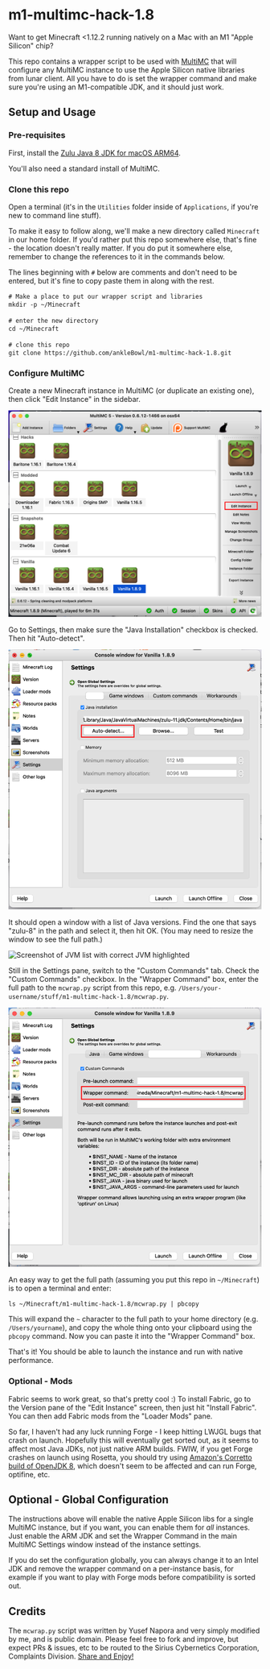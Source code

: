 # m1-multimc-hack-1.8

Want to get Minecraft <1.12.2 running natively on a Mac with an M1 "Apple Silicon" chip?

This repo contains a wrapper script to be used with [MultiMC](https://multimc.org) that will configure any MultiMC instance to use the Apple Silicon native libraries from lunar client. All you have to do is set the wrapper command and make sure you're using an M1-compatible JDK, and it should just work.

## Setup and Usage

### Pre-requisites

First, install the [Zulu Java 8 JDK for macOS ARM64](https://cdn.azul.com/zulu/bin/zulu8.54.0.21-ca-jdk8.0.292-macosx_aarch64.dmg).

You'll also need a standard install of MultiMC.

### Clone this repo

Open a terminal (it's in the `Utilities` folder inside of `Applications`, if you're new to command line stuff).

To make it easy to follow along, we'll make a new directory called `Minecraft` in our home folder. If you'd rather put this repo somewhere else, that's fine - the location doesn't really matter. If you do put it somewhere else, remember to change the references to it in the commands below.

The lines beginning with `#` below are comments and don't need to be entered, but it's fine to copy paste them in along with the rest.

```shell
# Make a place to put our wrapper script and libraries
mkdir -p ~/Minecraft

# enter the new directory
cd ~/Minecraft

# clone this repo
git clone https://github.com/ankleBowl/m1-multimc-hack-1.8.git
```

### Configure MultiMC

Create a new Minecraft instance in MultiMC (or duplicate an existing one), then click "Edit Instance" in the sidebar.

![Screenshot of MultiMC with "Edit Instance" highlighted](./screenshots/edit-instance.png)

Go to Settings, then make sure the "Java Installation" checkbox is checked. Then hit "Auto-detect".

![Screenshot of instance Settings pane with "Auto-detect" button highlighted](./screenshots/detect-jvm.png)

It should open a window with a list of Java versions. Find the one that says "zulu-8" in the path and select it, then hit OK. (You may need to resize the window to see the full path.)

![Screenshot of JVM list with correct JVM highlighted](./screenshots/select-zulu-jvm.png)

Still in the Settings pane, switch to the "Custom Commands" tab. Check the "Custom Commands" checkbox. In the "Wrapper Command" box, enter the full path to the `mcwrap.py` script from this repo, e.g. `/Users/your-username/stuff/m1-multimc-hack-1.8/mcwrap.py`.

![Screenshot of Custom Commands tab, with Wrapper Command box highlighted](./screenshots/custom-command.png)

An easy way to get the full path (assuming you put this repo in `~/Minecraft`) is to open a terminal and enter:

```shell
ls ~/Minecraft/m1-multimc-hack-1.8/mcwrap.py | pbcopy
```

This will expand the `~` character to the full path to your home directory (e.g. `/Users/yourname`), and copy the whole thing onto your clipboard using the `pbcopy` command. Now you can paste it into the "Wrapper Command" box.

That's it! You should be able to launch the instance and run with native performance.

### Optional - Mods

Fabric seems to work great, so that's pretty cool :) To install Fabric, go to the Version pane of the "Edit Instance" screen, then just hit "Install Fabric". You can then add Fabric mods from the "Loader Mods" pane.

So far, I haven't had any luck running Forge - I keep hitting LWJGL bugs that crash on launch. Hopefully this will eventually get sorted out, as it seems to affect most Java JDKs, not just native ARM builds. FWIW, if you get Forge crashes on launch using Rosetta, you should try using [Amazon's Corretto build of OpenJDK 8](https://docs.aws.amazon.com/corretto/latest/corretto-8-ug/downloads-list.html), which doesn't seem to be affected and can run Forge, optifine, etc.

## Optional - Global Configuration

The instructions above will enable the native Apple Silicon libs for a single MultiMC instance, but if you want, you can enable them for _all_ instances. Just enable the ARM JDK and set the Wrapper Command in the main MultiMC Settings window instead of the instance settings.

If you do set the configuration globally, you can always change it to an Intel JDK and remove the wrapper command on a per-instance basis, for example if you want to play with Forge mods before compatibility is sorted out.

## Credits

The `mcwrap.py` script was written by Yusef Napora and very simply modified by me, and is public domain. Please feel free to fork and improve, but expect PRs & issues, etc to be routed to the Sirius Cybernetics Corporation, Complaints Division. [Share and Enjoy!](https://hitchhikers.fandom.com/wiki/Share_and_Enjoy)
